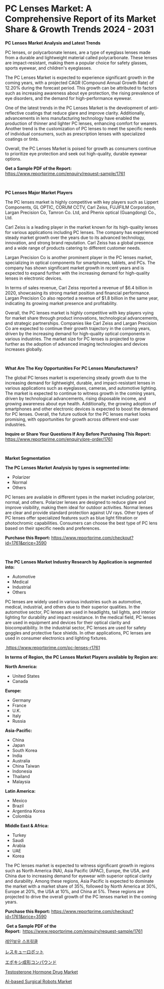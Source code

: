 <p><h1>PC Lenses Market: A Comprehensive Report of its Market Share & Growth Trends 2024 - 2031</h1></p><p><strong>PC Lenses Market Analysis and Latest Trends</strong></p>
<p><p>PC lenses, or polycarbonate lenses, are a type of eyeglass lenses made from a durable and lightweight material called polycarbonate. These lenses are impact-resistant, making them a popular choice for safety glasses, sports eyewear, and children's eyeglasses.</p><p>The PC Lenses Market is expected to experience significant growth in the coming years, with a projected CAGR (Compound Annual Growth Rate) of 12.20% during the forecast period. This growth can be attributed to factors such as increasing awareness about eye protection, the rising prevalence of eye disorders, and the demand for high-performance eyewear.</p><p>One of the latest trends in the PC Lenses Market is the development of anti-reflective coatings that reduce glare and improve clarity. Additionally, advancements in lens manufacturing technology have enabled the production of thinner and lighter PC lenses, enhancing comfort for wearers. Another trend is the customization of PC lenses to meet the specific needs of individual consumers, such as prescription lenses with specialized coatings or tints.</p><p>Overall, the PC Lenses Market is poised for growth as consumers continue to prioritize eye protection and seek out high-quality, durable eyewear options.</p></p>
<p><strong>Get a Sample PDF of the Report:&nbsp;</strong> <a href="https://www.reportprime.com/enquiry/request-sample/1761">https://www.reportprime.com/enquiry/request-sample/1761</a></p>
<p>&nbsp;</p>
<p><strong>PC Lenses Major Market Players</strong></p>
<p><p>The PC lenses market is highly competitive with key players such as Lippert Components, GL OPTIC, CORUM CCTV, Carl Zeiss, FUJIFILM Corporation, Largan Precision Co, Tamron Co. Ltd, and Phenix optical (Guangdong) Co., Ltd.</p><p>Carl Zeiss is a leading player in the market known for its high-quality lenses for various applications including PC lenses. The company has experienced steady market growth over the years due to its advanced technology, innovation, and strong brand reputation. Carl Zeiss has a global presence and a wide range of products catering to different customer needs.</p><p>Largan Precision Co is another prominent player in the PC lenses market, specializing in optical components for smartphones, tablets, and PCs. The company has shown significant market growth in recent years and is expected to expand further with the increasing demand for high-quality lenses in electronic devices.</p><p>In terms of sales revenue, Carl Zeiss reported a revenue of $6.4 billion in 2020, showcasing its strong market position and financial performance. Largan Precision Co also reported a revenue of $1.8 billion in the same year, indicating its growing market presence and profitability.</p><p>Overall, the PC lenses market is highly competitive with key players vying for market share through product innovations, technological advancements, and strategic partnerships. Companies like Carl Zeiss and Largan Precision Co are expected to continue their growth trajectory in the coming years, driven by the increasing demand for high-quality optical components in various industries. The market size for PC lenses is projected to grow further as the adoption of advanced imaging technologies and devices increases globally.</p></p>
<p>&nbsp;</p>
<p><strong>What Are The Key Opportunities For PC Lenses Manufacturers?</strong></p>
<p><p>The global PC lenses market is experiencing steady growth due to the increasing demand for lightweight, durable, and impact-resistant lenses in various applications such as eyeglasses, cameras, and automotive lighting. The market is expected to continue to witness growth in the coming years, driven by technological advancements, rising disposable income, and growing awareness about eye health. Additionally, the growing adoption of smartphones and other electronic devices is expected to boost the demand for PC lenses. Overall, the future outlook for the PC lenses market looks promising, with opportunities for growth across different end-user industries.</p></p>
<p><strong>Inquire or Share Your Questions If Any Before Purchasing This Report:</strong> <a href="https://www.reportprime.com/enquiry/pre-order/1761">https://www.reportprime.com/enquiry/pre-order/1761</a></p>
<p>&nbsp;</p>
<p><strong>Market Segmentation</strong></p>
<p><strong>The PC Lenses Market Analysis by types is segmented into:</strong></p>
<p><ul><li>Polarizer</li><li>Normal</li><li>Others</li></ul></p>
<p><p>PC lenses are available in different types in the market including polarizer, normal, and others. Polarizer lenses are designed to reduce glare and improve visibility, making them ideal for outdoor activities. Normal lenses are clear and provide standard protection against UV rays. Other types of PC lenses offer specialized features such as blue light filtration or photochromic capabilities. Consumers can choose the best type of PC lens based on their specific needs and preferences.</p></p>
<p><strong>Purchase this Report:&nbsp;</strong><a href="https://www.reportprime.com/checkout?id=1761&price=3590">https://www.reportprime.com/checkout?id=1761&price=3590</a></p>
<p>&nbsp;</p>
<p><strong>The PC Lenses Market Industry Research by Application is segmented into:</strong></p>
<p><ul><li>Automotive</li><li>Medical</li><li>Industrial</li><li>Others</li></ul></p>
<p><p>PC lenses are widely used in various industries such as automotive, medical, industrial, and others due to their superior qualities. In the automotive sector, PC lenses are used in headlights, tail lights, and interior lighting for durability and impact resistance. In the medical field, PC lenses are used in equipment and devices for their optical clarity and biocompatibility. In the industrial sector, PC lenses are used for safety goggles and protective face shields. In other applications, PC lenses are used in consumer electronics and lighting fixtures.</p></p>
<p><a href="https://www.reportprime.com/pc-lenses-r1761">&nbsp;https://www.reportprime.com/pc-lenses-r1761</a></p>
<p><strong>In terms of Region, the PC Lenses Market Players available by Region are:</strong></p>
<p>
    <p> <strong> North America: </strong>
        <ul>
            <li>United States</li>
            <li>Canada</li>
        </ul>
        </p> 
    <p> <strong> Europe: </strong>
        <ul>
            <li>Germany</li>
            <li>France</li>
            <li>U.K.</li>
            <li>Italy</li>
            <li>Russia</li>
        </ul>
        </p> 
    <p> <strong> Asia-Pacific: </strong>
        <ul>
            <li>China</li>
            <li>Japan</li>
            <li>South Korea</li>
            <li>India</li>
            <li>Australia</li>
            <li>China Taiwan</li>
            <li>Indonesia</li>
            <li>Thailand</li>
            <li>Malaysia</li>
        </ul>
        </p> 
    <p> <strong> Latin America: </strong>
        <ul>
            <li>Mexico</li>
            <li>Brazil</li>
            <li>Argentina Korea</li>
            <li>Colombia</li>
        </ul>
        </p> 
    <p> <strong> Middle East & Africa: </strong>
        <ul>
            <li>Turkey</li>
            <li>Saudi</li>
            <li>Arabia</li>
            <li>UAE</li>
            <li>Korea</li>
        </ul>
    </p>
    </p>
<p><p>The PC lenses market is expected to witness significant growth in regions such as North America (NA), Asia Pacific (APAC), Europe, the USA, and China due to increasing demand for eyewear with superior optical clarity and durability. Among these regions, Asia Pacific is expected to dominate the market with a market share of 35%, followed by North America at 30%, Europe at 20%, the USA at 10%, and China at 5%. These regions are projected to drive the overall growth of the PC lenses market in the coming years.</p></p>
<p><strong>Purchase this Report: </strong><a href="https://www.reportprime.com/checkout?id=1761&price=3590">https://www.reportprime.com/checkout?id=1761&price=3590</a></p>
<p>&nbsp;<strong>Get a Sample PDF of the Report:&nbsp;&nbsp;</strong><a href="https://www.reportprime.com/enquiry/request-sample/1761">https://www.reportprime.com/enquiry/request-sample/1761</a></p>
<p><strong></strong></p>
<p><p><a href="https://github.com/JeromeRtyau89966/Market-Research-Report-List-2/blob/main/933060121822.md">레인보우 스프링클</a></p><p><a href="https://medium.com/@alletty768546/%E3%83%AC%E3%82%B9%E3%82%AD%E3%83%A5%E3%83%BC%E3%83%AD%E3%83%9C%E3%83%83%E3%83%88%E3%81%AE%E5%B8%82%E5%A0%B4%E8%AA%BF%E6%9F%BB%E3%83%AC%E3%83%9D%E3%83%BC%E3%83%88%E3%81%AB%E3%81%AF-%E5%B8%82%E5%A0%B4%E8%A6%8F%E6%A8%A1-%E3%82%B7%E3%82%A7%E3%82%A2-%E6%88%90%E9%95%B7%E7%8E%87%E3%81%AB%E9%96%A2%E3%81%99%E3%82%8B%E5%88%86%E6%9E%90%E3%81%8C%E5%90%AB%E3%81%BE%E3%82%8C%E3%81%A6%E3%81%8A%E3%82%8A-2024%E5%B9%B4%E3%81%8B%E3%82%892031%E5%B9%B4%E3%81%BE%E3%81%A7%E3%81%AE7-2-%E3%81%AE%E5%B9%B4%E9%96%93%E6%88%90%E9%95%B7%E7%8E%87%E3%82%92%E4%BA%88%E6%B8%AC%E3%81%97%E3%81%A6%E3%81%84%E3%81%BE%E3%81%99-04be8c0d12c4">レスキューロボット</a></p><p><a href="https://github.com/BoydYundt1/Market-Research-Report-List-2/blob/main/241050217207.md">エポキシ成形コンパウンド</a></p><p><a href="https://www.linkedin.com/pulse/testosterone-hormone-drug-market-research-report-includes-analysis-wtc7c">Testosterone Hormone Drug Market</a></p><p><a href="https://medium.com/@tracey.gray97887/ai-based-surgical-robots-market-investigation-industry-evolution-and-forecast-till-2031-03628abd704f">AI-based Surgical Robots Market</a></p></p>